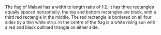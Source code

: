 The flag of Malawi has a width to length ratio of 1:2. It has three rectangles equally spaced horizontally, the top and bottom rectangles are black, with a third red rectangle in the middle. The red rectangle is bordered on all four sides by a thin white strip. In the centre of the flag is a white rising sun with a red and black outlined triangle on either side.
